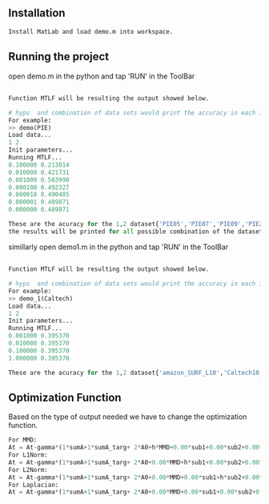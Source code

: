 ## Installation
```bash
Install MatLab and load demo.m into workspace.
```
## Running the project
open demo.m in the python and tap 'RUN' in the ToolBar
## 
```python
Function MTLF will be resulting the output showed below.

# hyps  and combination of data sets would print the accuracy in each iteration
For example:
>> demo(PIE)
Load data...
1 2
Init parameters...
Running MTLF...
0.100000 0.213014
0.010000 0.421731
0.001000 0.503990
0.000100 0.492327
0.000010 0.490485
0.000001 0.489871
0.000000 0.489871

These are the acuracy for the 1,2 dataset{'PIE05','PIE07','PIE09','PIE27','PIE29'}.ie, "PIE05,PIE07" for each combination of the data set and hyps mentioned and 
the results will be printed for all possible combination of the datasets with the hyps mentioned.


```

simillarly open demo1.m in the python and tap 'RUN' in the ToolBar
## 
```python
Function MTLF will be resulting the output showed below.

# hyps  and combination of data sets would print the accuracy in each iteration
For example:
>> demo_1(Caltech)
Load data...
1 2
Init parameters...
Running MTLF...
0.001000 0.395370
0.010000 0.395370
0.100000 0.395370
1.000000 0.395370

These are the acuracy for the 1,2 dataset{'amazon_SURF_L10','Caltech10_SURF_L10','dslr_SURF_L10','webcam_SURF_L10'}.ie, "amazon_SURF_L10','Caltech10_SURF_L10" for each combination of the data set and hyps mentioned 

```

## Optimization Function
Based on the type of output needed we have to change the optimization function.
```python
For MMD:
At = At-gamma*(1*sumA+1*sumA_targ+ 2*A0+h*MMD+0.00*sub1+0.00*sub2+0.00*XL);
For L1Norm:
At = At-gamma*(1*sumA+1*sumA_targ+ 2*A0+0.00*MMD+h*sub1+0.00*sub2+0.00*XL);
For L2Norm:
At = At-gamma*(1*sumA+1*sumA_targ+ 2*A0+0.00*MMD+0.00*sub1+h*sub2+0.00*XL);
For Laplacian:
At = At-gamma*(1*sumA+1*sumA_targ+ 2*A0+0.00*MMD+0.00*sub1+0.00*sub2+0.h*XL);

```




